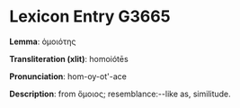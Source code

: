 # Lexicon Entry G3665

**Lemma**: ὁμοιότης

**Transliteration (xlit)**: homoiótēs

**Pronunciation**: hom-oy-ot'-ace

**Description**:
from ὅμοιος; resemblance:--like as, similitude.

